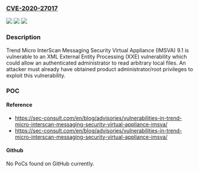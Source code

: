### [CVE-2020-27017](https://cve.mitre.org/cgi-bin/cvename.cgi?name=CVE-2020-27017)
![](https://img.shields.io/static/v1?label=Product&message=Trend%20Micro%20InterScan%20Messaging%20Security%20Virtual%20Appliance%20(IMSVA)&color=blue)
![](https://img.shields.io/static/v1?label=Version&message=n%2Fa&color=blue)
![](https://img.shields.io/static/v1?label=Vulnerability&message=XXE&color=brighgreen)

### Description

Trend Micro InterScan Messaging Security Virtual Appliance (IMSVA) 9.1 is vulnerable to an XML External Entity Processing (XXE) vulnerability which could allow an authenticated administrator to read arbitrary local files. An attacker must already have obtained product administrator/root privileges to exploit this vulnerability.

### POC

#### Reference
- https://sec-consult.com/en/blog/advisories/vulnerabilities-in-trend-micro-interscan-messaging-security-virtual-appliance-imsva/
- https://sec-consult.com/en/blog/advisories/vulnerabilities-in-trend-micro-interscan-messaging-security-virtual-appliance-imsva/

#### Github
No PoCs found on GitHub currently.


